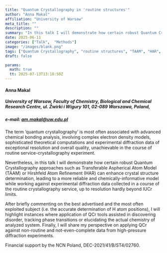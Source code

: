 ```yaml
---
title: "Quantum Crystallography in 'routine structures'"
author: "Anna Makal"
affiliation: "University of Warsaw"
meta_title: ""
description: ""
summary: "In this talk I will demonstrate how certain robust Quantum Crystallography approaches such as Transferable Aspherical Atom Model (TAAM) or Hirshfeld Atom Refinement (HAR) can enhance crystal structure determination, leading to a more reliable and chemically-informative model..."
date: 2025-06-11  
categories: ["Talk",  "Methods"]
image: "/images/blank.png"
tags: ["Quantum Crystallography", "routine structures", "TAAM", "HAR", "Hirshfeld Atom Refinement", "Transferable Aspherical Atom Model", "high-pressure diffraction"]
draft: false

params:
  math: true
  tt: 2025-07-13T13:18:50Z
---
```


#### Anna Makal

##### University of Warsaw, Faculty of Chemistry, Biological and Chemical Research Centre, ul. Żwirki i Wigury 101, 02-089 Warszawa, Poland,

##### e-mail: am.makal@uw.edu.pl

The term ‘quantum crystallography’ is most often associated with advanced chemical bonding analysis, involving complex electron density models, sophisticated theoretical computations and experimental diffraction data of exceptional resolution and overall quality, unachievable in the course of routine service-crystallography experiment.

Nevertheless, in this talk I will demonstrate how certain robust Quantum Crystallography approaches such as Transferable Aspherical Atom Model (TAAM) or Hirshfeld Atom Refinement (HAR) can enhance crystal structure determination, leading to a more reliable and chemically-informative model while working against experimental diffraction data collected in a course of the routine crystallography service, up to resolution hardly beyond IUCr limits.

After briefly commenting on the best advertised and the most often exploited subject (i.e. the accurate determination of H atom positions), I will highlight instances where application of QCr tools assisted in discovering disorder, tracking phase transitions or elucidating the actual chemistry of analyzed system.
Finally, I will share my perspective on applying QCr against non-routine and not-even-complete data
from high-pressure diffraction experiments.

Financial support by the NCN Poland, DEC-2021/41/B/ST4/02760.
